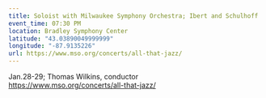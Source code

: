 ```yaml
---
title: Soloist with Milwaukee Symphony Orchestra; Ibert and Schulhoff
event_time: 07:30 PM
location: Bradley Symphony Center
latitude: "43.03890049999999"
longitude: "-87.9135226"
url: https://www.mso.org/concerts/all-that-jazz/
---
```

Jan.28-29; Thomas Wilkins, conductor<br>
https://www.mso.org/concerts/all-that-jazz/